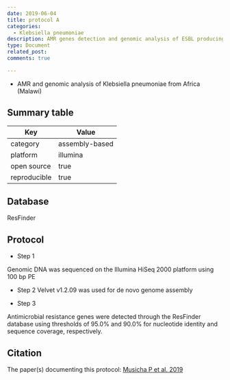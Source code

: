 ```yaml
---
date: 2019-06-04
title: protocol A
categories:
  - Klebsiella pneumoniae
description: AMR genes detection and genomic analysis of ESBL producing Klebsiella pneumoniae 
type: Document
related_post:
comments: true

---
```



* AMR and genomic analysis of Klebsiella pneumoniae from Africa (Malawi)



## Summary table

|Key|Value|
|----|----|
|category|assembly-based|
|platform|illumina|
|open source|true|
|reproducible|true|


## Database

ResFinder 


## Protocol


* Step 1

Genomic DNA was sequenced on the Illumina HiSeq 2000 platform using 100 bp PE

* Step 2
Velvet v1.2.09 was used for de novo genome assembly 

* Step 3 

Antimicrobial resistance genes were detected through the ResFinder database using thresholds of 95.0% and 90.0% for nucleotide identity and sequence coverage, respectively. 

## Citation

The paper(s) documenting this protocol: 
[Musicha P et al. 2019](https://academic.oup.com/jac/article/74/5/1223/5333166)
